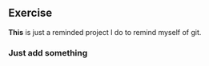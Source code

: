 ## Exercise

__This__ is just a reminded project I do to remind myself of git.

### Just add something